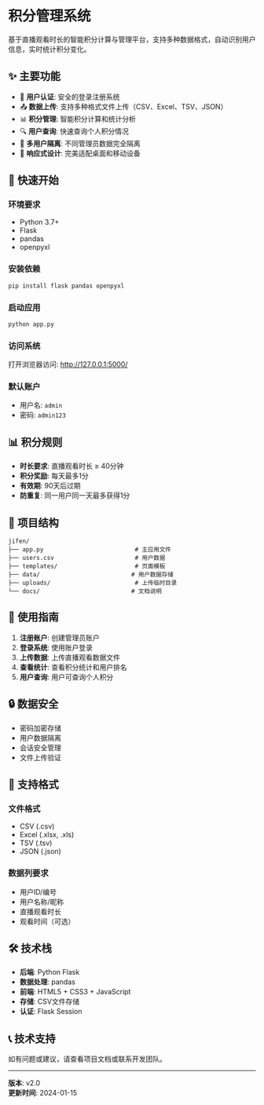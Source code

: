 # 积分管理系统

基于直播观看时长的智能积分计算与管理平台，支持多种数据格式，自动识别用户信息，实时统计积分变化。

## ✨ 主要功能

- 🔐 **用户认证**: 安全的登录注册系统
- 📤 **数据上传**: 支持多种格式文件上传（CSV、Excel、TSV、JSON）
- 📊 **积分管理**: 智能积分计算和统计分析
- 🔍 **用户查询**: 快速查询个人积分情况
- 👥 **多用户隔离**: 不同管理员数据完全隔离
- 📱 **响应式设计**: 完美适配桌面和移动设备

## 🚀 快速开始

### 环境要求
- Python 3.7+
- Flask
- pandas
- openpyxl

### 安装依赖
```bash
pip install flask pandas openpyxl
```

### 启动应用
```bash
python app.py
```

### 访问系统
打开浏览器访问: http://127.0.0.1:5000/

### 默认账户
- 用户名: `admin`
- 密码: `admin123`

## 📊 积分规则

- **时长要求**: 直播观看时长 ≥ 40分钟
- **积分奖励**: 每天最多1分
- **有效期**: 90天后过期
- **防重复**: 同一用户同一天最多获得1分

## 📁 项目结构

```
jifen/
├── app.py                          # 主应用文件
├── users.csv                       # 用户数据
├── templates/                      # 页面模板
├── data/                          # 用户数据存储
├── uploads/                        # 上传临时目录
└── docs/                          # 文档说明
```

## 📖 使用指南

1. **注册账户**: 创建管理员账户
2. **登录系统**: 使用账户登录
3. **上传数据**: 上传直播观看数据文件
4. **查看统计**: 查看积分统计和用户排名
5. **用户查询**: 用户可查询个人积分

## 🔒 数据安全

- 密码加密存储
- 用户数据隔离
- 会话安全管理
- 文件上传验证

## 📝 支持格式

### 文件格式
- CSV (.csv)
- Excel (.xlsx, .xls)
- TSV (.tsv)
- JSON (.json)

### 数据列要求
- 用户ID/编号
- 用户名称/昵称
- 直播观看时长
- 观看时间（可选）

## 🛠️ 技术栈

- **后端**: Python Flask
- **数据处理**: pandas
- **前端**: HTML5 + CSS3 + JavaScript
- **存储**: CSV文件存储
- **认证**: Flask Session

## 📞 技术支持

如有问题或建议，请查看项目文档或联系开发团队。

---

**版本**: v2.0  
**更新时间**: 2024-01-15
